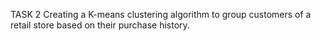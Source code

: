 TASK 2
Creating a K-means clustering algorithm to group customers of a retail store based on their purchase history.
